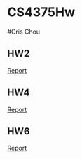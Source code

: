 # CS4375Hw

#Cris Chou

## HW2
[Report](https://htmlpreview.github.io/?https://github.com/crischou/CS4375Hw/blob/main/Hw2/Homework_2.html)

## HW4 
[Report](https://htmlpreview.github.io/?https://github.com/crischou/CS4375Hw/blob/main/Hw4/Homework_4.html)

## HW6
[Report](https://htmlpreview.github.io/?https://github.com/crischou/CS4375Hw/blob/main/Hw6/hm6-knn.html)
